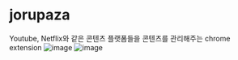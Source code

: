 # jorupaza
Youtube, Netflix와 같은 콘텐츠 플랫폼들을 콘텐츠를 관리해주는 chrome extension
![image](https://github.com/epass1123/jorupaza/assets/59950506/09de9104-5700-4ceb-97a6-a8a6807e3f8d)
![image](https://github.com/epass1123/jorupaza/assets/59950506/6eb38481-9c14-41c8-b0e2-5b7f02528182)

